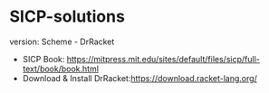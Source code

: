 # SICP-solutions
version: Scheme - DrRacket

- SICP Book: https://mitpress.mit.edu/sites/default/files/sicp/full-text/book/book.html
- Download & Install DrRacket:https://download.racket-lang.org/
